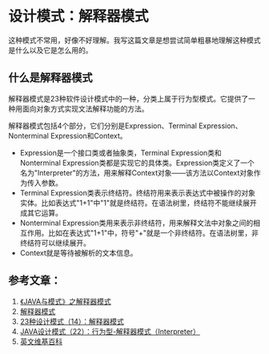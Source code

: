 # 设计模式：解释器模式

这种模式不常用，好像不好理解。我写这篇文章是想尝试简单粗暴地理解这种模式是什么以及它是怎么用的。

## 什么是解释器模式

解释器模式是23种软件设计模式中的一种，分类上属于行为型模式。它提供了一种用面向对象方式实现文法解释功能的方法。

解释器模式包括4个部分，它们分别是Expression、Terminal Expression、Nonterminal Expression和Context。

- Expression是一个接口类或者抽象类，Terminal Expression类和Nonterminal Expression类都是实现它的具体类。Expression类定义了一个名为"Interpreter"的方法，用来解释Context对象——该方法以Context对象作为传入参数。
- Terminal Expression类表示终结符。终结符用来表示表达式中被操作的对象实体。比如表达式"1+1"中"1"就是终结符。在语法树里，终结符不能继续展开成其它运算。
- Nonterminal Expression类用来表示非终结符，用来解释文法中对象之间的相互作用。比如在表达式"1+1"中，符号"+"就是一个非终结符。在语法树里，非终结符可以继续展开。
- Context就是等待被解析的文本信息。

## 参考文章：

1. [《JAVA与模式》之解释器模式](http://www.cnblogs.com/java-my-life/archive/2012/06/19/2552617.html)
2. [解释器模式](https://blog.csdn.net/u012771445/article/details/81278626)
3. [23种设计模式（14）：解释器模式](https://blog.csdn.net/zhengzhb/article/details/7666020)
4. [JAVA设计模式（22）：行为型-解释器模式（Interpreter）](https://blog.csdn.net/taozi8023/article/details/51457555)
5. [英文维基百科](https://en.wikipedia.org/wiki/Interpreter_pattern)